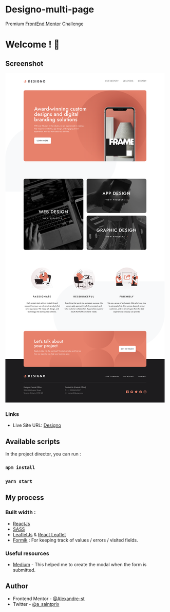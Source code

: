 # Designo-multi-page

Premium [FrontEnd Mentor](https://www.frontendmentor.io/challenges) Challenge

# Welcome ! 👋

## Screenshot

![](./src/assets/designo-app-design.png)

### Links

- Live Site URL: [Designo](https://alexandre-st-designo.netlify.app)

## Available scripts

In the project director, you can run :

### `npm install`

### `yarn start`

## My process

### Built width :

- [ReactJs](https://reactjs.org)
- [SASS](https://sass-lang.com)
- [LeafletJs](https://leafletjs.com) & [React Leaflet](https://react-leaflet.js.org)
- [Formik](https://formik.org) : For keeping track of values / errors / visited fields.

### Useful resources

- [Medium](https://javascript.plainenglish.io/how-to-create-a-popup-modal-in-react-39315907998e) - This helped me to create the modal when the form is submitted.

## Author

- Frontend Mentor - [@Alexandre-st](https://www.frontendmentor.io/profile/Alexandre-st)
- Twitter - [@a_saintprix](https://twitter.com/a_saintprix)

